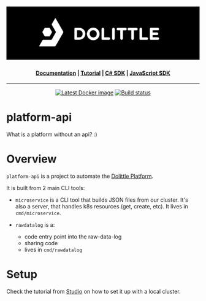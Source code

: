 <h1 align="center"><img src="https://raw.githubusercontent.com/dolittle/Documentation/master/Source/static/images/dolittle_negativ_horisontal_RGB_black.svg" alt="Dolittle"></h1>

<h4 align="center">
    <a href="https://dolittle.io">Documentation</a> |
    <a href="https://dolittle.io/docs/tutorials/getting_started/">Tutorial</a> |
    <a href="https://github.com/dolittle/DotNet.SDK">C# SDK</a> |
    <a href="https://github.com/dolittle/JavaScript.SDK">JavaScript SDK</a>
</h4>

---

<p align="center">
    <a href="https://hub.docker.com/r/dolittle/platform-api"><img src="https://img.shields.io/docker/v/dolittle/platform-api?label=dolittle%2Fplatform-api&logo=docker&sort=semver" alt="Latest Docker image"></a>
    <a href="https://github.com/dolittle/platform-api/actions/workflows/ci.yml"><img src="https://github.com/dolittle/platform-api/actions/workflows/ci.yml/badge.svg" alt="Build status"></a>
</p>

# platform-api
What is a platform without an api? :)

# Overview

`platform-api` is a project to automate the [Dolittle Platform](https://dolittle.io/docs/platform/).

It is built from 2 main CLI tools:

- `microservice` is a CLI tool that builds JSON files from our cluster. It's also a server, that handles k8s resources (get, create, etc). It lives in `cmd/microservice`.

- `rawdatalog` is a:
    - code entry point into the raw-data-log
    - sharing code
    - lives in `cmd/rawdatalog`

# Setup

Check the tutorial from [Studio](https://github.com/dolittle/Studio/blob/main/Documentation/k3d.md) on how to set it up with a local cluster.
